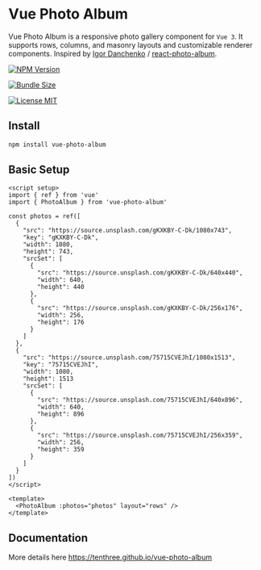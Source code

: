 # Vue Photo Album

Vue Photo Album is a responsive photo gallery component for `Vue 3`.
It supports rows, columns, and masonry layouts and customizable renderer components.
Inspired by [Igor Danchenko](https://github.com/igordanchenko) / [react-photo-album](https://github.com/igordanchenko/react-photo-album).

[![NPM Version](https://img.shields.io/npm/v/vue-photo-album.svg?color=41B883)](https://www.npmjs.com/package/vue-photo-album)

[![Bundle Size](https://img.shields.io/bundlephobia/minzip/vue-photo-album.svg?color=41B883)](https://bundlephobia.com/package/vue-photo-album)

[![License MIT](https://img.shields.io/npm/l/vue-photo-album.svg?color=41B883)](https://github.com/tenthree/vue-photo-album/blob/main/LICENSE)

## Install

```bash
npm install vue-photo-album
```

## Basic Setup

```vue
<script setup>
import { ref } from 'vue'
import { PhotoAlbum } from 'vue-photo-album'

const photos = ref([
  {
    "src": "https://source.unsplash.com/gKXKBY-C-Dk/1080x743",
    "key": "gKXKBY-C-Dk",
    "width": 1080,
    "height": 743,
    "srcSet": [
      {
        "src": "https://source.unsplash.com/gKXKBY-C-Dk/640x440",
        "width": 640,
        "height": 440
      },
      {
        "src": "https://source.unsplash.com/gKXKBY-C-Dk/256x176",
        "width": 256,
        "height": 176
      }
    ]
  },
  {
    "src": "https://source.unsplash.com/75715CVEJhI/1080x1513",
    "key": "75715CVEJhI",
    "width": 1080,
    "height": 1513
    "srcSet": [
      {
        "src": "https://source.unsplash.com/75715CVEJhI/640x896",
        "width": 640,
        "height": 896
      },
      {
        "src": "https://source.unsplash.com/75715CVEJhI/256x359",
        "width": 256,
        "height": 359
      }
    ]
  }
])
</script>

<template>
  <PhotoAlbum :photos="photos" layout="rows" />
</template>
```

## Documentation

More details here https://tenthree.github.io/vue-photo-album
